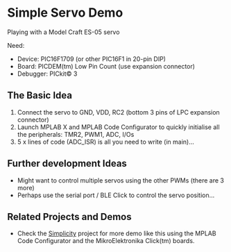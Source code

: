# Simple Servo Demo

Playing with a Model Craft ES-05 servo

Need:

* Device: PIC16F1709 (or other PIC16F1 in 20-pin DIP)
* Board: PICDEM(tm) Low Pin Count (use expansion connector) 
* Debugger: PICkit© 3

## The Basic Idea
1. Connect the servo to GND, VDD, RC2 (bottom 3 pins of LPC expansion connector)
2. Launch MPLAB X and MPLAB Code Configurator to quickly initialise all the peripherals: TMR2, PWM1, ADC, I/Os
3. 5 x lines of code (ADC_ISR) is all you need to write (in main)...


## Further development Ideas
* Might want to control multiple servos using the other PWMs (there are 3 more)
* Perhaps use the serial port / BLE Click to control the servo position...

## Related Projects and Demos

* Check the [Simplicity](https://github.com/luciodj/Simplicity) project for more demo like this using the MPLAB Code Configurator and the MikroElektronika Click(tm) boards.
